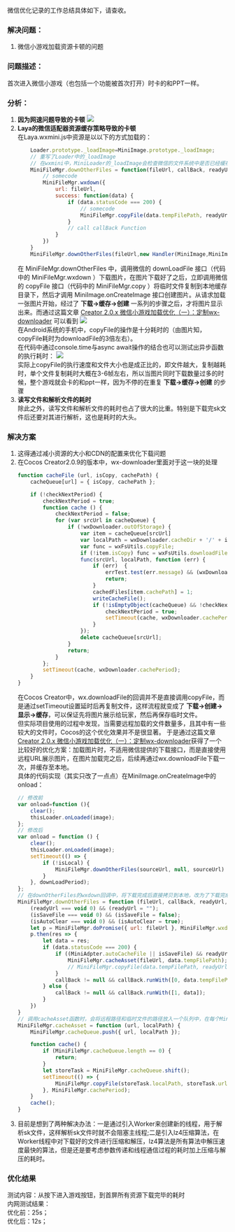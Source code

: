 微信优化记录的工作总结具体如下，请查收。

### 解决问题：
1. 微信小游戏加载资源卡顿的问题

### 问题描述：
首次进入微信小游戏（也包括一个功能被首次打开）时卡的和PPT一样。

### 分析：
1. **因为网速问题导致的卡顿** 
    ![](2020-04-15-14-35-13.png)  
2. **Laya的微信适配器资源缓存策略导致的卡顿**  
    在Laya.wxmini.js中资源是以以下的方式加载的：
    ```javascript
		Loader.prototype._loadImage=MiniImage.prototype._loadImage;
		// 重写了Loader中的_loadImage
		// 在wxmini中，MiniLoader的_loadImage会检查微信的文件系统中是否已经缓存过待加载的文件,如果本地缓存中已经有该文件，就直接用MiniImage.onCreateImage这个接口创建图片，如果本地缓存中没有该文件，就会调用MiniFileMgr.downOtherFiles下载这个文件
        MiniFileMgr.downOtherFiles = function(fileUrl, callBack, readyUrl, isSaveFile, isAutoClear) {
            // somecode
            MiniFileMgr.wxdown({
                url: fileUrl,
                success: function(data) {
                    if (data.statusCode === 200) {
                        // somecode
                        MiniFileMgr.copyFile(data.tempFilePath, readyUrl, ...otherParam);
                    }
                    // call callBack Function
                }
            })
        }
        MiniFileMgr.downOtherFiles(fileUrl,new Handler(MiniImage,MiniImage.onDownImgCallBack,[url,thisLoader]),url);
    ```
    在 MiniFileMgr.downOtherFiles 中，调用微信的 downLoadFile 接口（代码中的 MiniFileMgr.wxdown ）下载图片，在图片下载好了之后，立即调用微信的 copyFile 接口（代码中的 MiniFileMgr.copy ）将临时文件复制到本地缓存目录下，然后才调用 MiniImage.onCreateImage 接口创建图片。从请求加载一张图片开始，经过了 **下载->缓存->创建** 一系列的步骤之后，才将图片显示出来。而通过这篇文章 [Creator 2.0.x 微信小游戏加载优化（一）：定制wx-downloader](https://blog.csdn.net/zzx023/article/details/89842503) 可以看到
    ![](2020-04-15-14-36-01.png)  
    在Android系统的手机中，copyFile的操作是十分耗时的（由图片知，copyFile耗时为downloadFile的3倍左右）。  
    在代码中通过console.time与async await操作的结合也可以测试出异步函数的执行耗时：
    ![](2020-04-15-14-35-35.png)  
    实际上copyFile的执行速度和文件大小也是成正比的，即文件越大，复制越耗时，单个文件复制耗时大概在3-6帧左右，所以当图片同时下载数量过多的时候，整个游戏就会卡的和ppt一样，因为不停的在重复 **下载->缓存->创建** 的步骤
3. **读写文件和解析文件的耗时**  
    除此之外，读写文件和解析文件的耗时也占了很大的比重。特别是下载完sk文件后还要对其进行解析，这也是耗时的大头。

### 解决方案
1. 这得通过减小资源的大小和CDN的配置来优化下载问题  
2. 在Cocos Creator2.0.9的版本中，wx-downloader里面对于这一块的处理
    ```javascript
    function cacheFile (url, isCopy, cachePath) {
        cacheQueue[url] = { isCopy, cachePath };

        if (!checkNextPeriod) {
            checkNextPeriod = true;
            function cache () {
                checkNextPeriod = false;
                for (var srcUrl in cacheQueue) {
                    if (!wxDownloader.outOfStorage) {
                        var item = cacheQueue[srcUrl]
                        var localPath = wxDownloader.cacheDir + '/' + item.cachePath;
                        var func = wxFsUtils.copyFile;
                        if (!item.isCopy) func = wxFsUtils.downloadFile; 
                        func(srcUrl, localPath, function (err) {
                            if (err)  {
                                errTest.test(err.message) && (wxDownloader.outOfStorage = true);
                                return;
                            }
                            cachedFiles[item.cachePath] = 1;
                            writeCacheFile();
                            if (!isEmptyObject(cacheQueue) && !checkNextPeriod) {
                                checkNextPeriod = true;
                                setTimeout(cache, wxDownloader.cachePeriod);
                            }
                        });
                        delete cacheQueue[srcUrl];
                    }
                    return;
                }
            };
            setTimeout(cache, wxDownloader.cachePeriod);
        }
    }
    ```
    在Cocos Creator中，wx.downloadFile的回调并不是直接调用copyFile，而是通过setTimeout设置延时后再复制文件，这样流程就变成了 **下载->创建->显示->缓存**，可以保证先将图片展示给玩家，然后再保存临时文件。  
    但实际项目使用的过程中发现，当需要远程加载的文件数量多，且其中有一些较大的文件时，Cocos的这个优化效果并不是很显著。 于是通过这篇文章[Creator 2.0.x 微信小游戏加载优化（一）：定制wx-downloader](https://blog.csdn.net/zzx023/article/details/89842503)获得了一个比较好的优化方案：加载图片时，不适用微信提供的下载接口，而是直接使用远程URL展示图片，在图片加载完之后，后续再通过wx.downloadFile下载一次，并缓存至本地。  
    具体的代码实现（其实只改了一点点）在MiniImage.onCreateImage中的onload：
    ```javascript
    // 修改前
    var onload=function (){
        clear();
        thisLoader.onLoaded(image);
    };
    // 修改后
    var onload = function () {
        clear();
        thisLoader.onLoaded(image);
        setTimeout(() => {
            if (!isLocal) {
                MiniFileMgr.downOtherFiles(sourceUrl, null, sourceUrl)
            }
        }, downLoadPeriod);
    };
    // 在downOtherFiles的wxdown回调中，将下载完成后直接拷贝到本地，改为了下载完成后调用cacheAsset函数
    MiniFileMgr.downOtherFiles = function (fileUrl, callBack, readyUrl, isSaveFile, isAutoClear) {
        (readyUrl === void 0) && (readyUrl = "");
        (isSaveFile === void 0) && (isSaveFile = false);
        (isAutoClear === void 0) && (isAutoClear = true);
        let p = MiniFileMgr.doPromise({ url: fileUrl }, MiniFileMgr.wxdown);
        p.then(res => {
            let data = res;
            if (data.statusCode === 200) {
                if ((MiniAdpter.autoCacheFile || isSaveFile) && readyUrl.indexOf("wx.qlogo.cn") == -1 && readyUrl.indexOf(".php") == -1) {
                    MiniFileMgr.cacheAsset(fileUrl, data.tempFilePath);
                    // MiniFileMgr.copyFile(data.tempFilePath, readyUrl, null, "", isAutoClear);
                }
                callBack != null && callBack.runWith([0, data.tempFilePath]);
            } else {
                callBack != null && callBack.runWith([1, data]);
            }
        })
    }
    // 调用cacheAsset函数时，会将远程路径和临时文件的路径放入一个队列中，在每个MiniFileMgr.cachePeriod周期对这个队列进行维护： 出队一个文件，进行copyFile操作，在copyFile操作成功后的回调中再进行下一次维护任务的设置，这样就保证了每个周期只会有一个文件在缓存，不会造成卡顿的体验。
    MiniFileMgr.cacheAsset = function (url, localPath) {
        MiniFileMgr.cacheQueue.push({ url, localPath });

        function cache() {
            if (MiniFileMgr.cacheQueue.length == 0) {
                return;
            }
            let storeTask = MiniFileMgr.cacheQueue.shift();
            setTimeout(() => {
                MiniFileMgr.copyFile(storeTask.localPath, storeTask.url, Handler.create(MiniFileMgr, cache), 'utf8');
            }, MiniFileMgr.cachePeriod);
        }
        cache();
    }
    ```
3. 目前是想到了两种解决办法：一是通过引入Worker来创建新的线程，用于解析sk文件，这样解析sk文件时就不会阻塞主线程;二是引入lz4压缩算法，在Worker线程中对下载好的文件进行压缩和解压，lz4算法是所有算法中解压速度最快的算法，但是还是要考虑参数传递和线程通信过程的耗时加上压缩与解压的耗时。

### 优化结果
测试内容：从按下进入游戏按钮，到首屏所有资源下载完毕的耗时  
内网测试结果：  
优化前：25s；  
优化后：12s；  